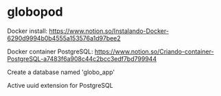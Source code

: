 # globopod

Docker install: https://www.notion.so/Instalando-Docker-6290d9994b0b4555a153576a1d97bee2

Docker container PostgreSQL: https://www.notion.so/Criando-container-PostgreSQL-a7483f6a908c44c2bcc3edf7bd799944

Create a database named 'globo_app'

Active uuid extension for PostgreSQL
